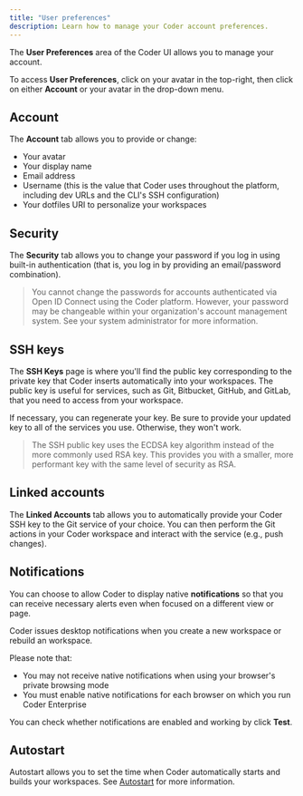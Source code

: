 ```yaml
---
title: "User preferences"
description: Learn how to manage your Coder account preferences.
---
```


The **User Preferences** area of the Coder UI allows you to manage your account.

To access **User Preferences**, click on your avatar in the top-right, then
click on either **Account** or your avatar in the drop-down menu.

## Account

The **Account** tab allows you to provide or change:

- Your avatar
- Your display name
- Email address
- Username (this is the value that Coder uses throughout the platform, including
  dev URLs and the CLI's SSH configuration)
- Your dotfiles URI to personalize your workspaces

## Security

The **Security** tab allows you to change your password if you log in using
built-in authentication (that is, you log in by providing an email/password
combination).

> You cannot change the passwords for accounts authenticated via Open ID Connect
> using the Coder platform. However, your password may be changeable within your
> organization's account management system. See your system administrator for
> more information.

## SSH keys

The **SSH Keys** page is where you'll find the public key corresponding to the
private key that Coder inserts automatically into your workspaces. The public
key is useful for services, such as Git, Bitbucket, GitHub, and GitLab, that you
need to access from your workspace.

If necessary, you can regenerate your key. Be sure to provide your updated key
to all of the services you use. Otherwise, they won't work.

> The SSH public key uses the ECDSA key algorithm instead of the more commonly
> used RSA key. This provides you with a smaller, more performant key with the
> same level of security as RSA.

## Linked accounts

The **Linked Accounts** tab allows you to automatically provide your Coder SSH
key to the Git service of your choice. You can then perform the Git actions in
your Coder workspace and interact with the service (e.g., push changes).

## Notifications

You can choose to allow Coder to display native **notifications** so that you
can receive necessary alerts even when focused on a different view or page.

Coder issues desktop notifications when you create a new workspace or rebuild an
workspace.

Please note that:

- You may not receive native notifications when using your browser's private
  browsing mode
- You must enable native notifications for each browser on which you run Coder
  Enterprise

You can check whether notifications are enabled and working by click **Test**.

## Autostart

Autostart allows you to set the time when Coder automatically starts and builds
your workspaces. See [Autostart](autostart.md) for more information.
